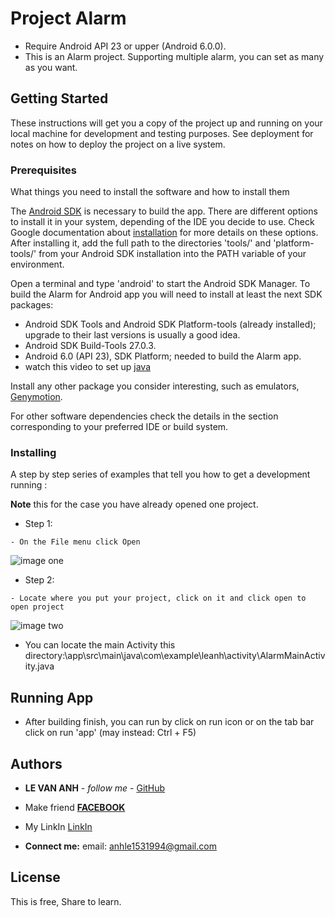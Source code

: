 # Project Alarm

 * Require Android API 23 or upper (Android 6.0.0).
 * This is an Alarm project. Supporting multiple alarm, you can set as many as you want.

## Getting Started

These instructions will get you a copy of the project up and running on your local machine for development and testing purposes. See deployment for notes on how to deploy the project on a live system.

### Prerequisites

What things you need to install the software and how to install them

The [Android SDK](https://developer.android.com/sdk/index.html) is necessary to build the app. 
There are different options to install it in your system, depending of the IDE you decide to use.
Check Google documentation about [installation](https://developer.android.com/sdk/installing/index.html) 
for more details on these options. After installing it, add the full path to the directories 'tools/' 
and 'platform-tools/' from your Android SDK installation into the PATH variable 
of your environment.

Open a terminal and type 'android' to start the Android SDK Manager. To build the Alarm for 
Android app you will need to install at least the next SDK packages:

* Android SDK Tools and Android SDK Platform-tools (already installed); upgrade to their last 
versions is usually a good idea.
* Android SDK Build-Tools 27.0.3.
* Android 6.0 (API 23), SDK Platform; needed to build the Alarm app.
* watch this video to set up [java](https://youtu.be/EknEIzswvC0) 

Install any other package you consider interesting, such as emulators, [Genymotion](https://youtu.be/MWZ2rVFOQWw).

For other software dependencies check the details in the section corresponding to your preferred 
IDE or build system.

                                                                                       


### Installing

A step by step series of examples that tell you how to get a development  running :

**Note** this for the case you have already opened one project.
* Step 1:
```  
- On the File menu click Open
```

![image one](https://github.com/leanh153/Android-Alarm/blob/master/images/open.png)


* Step 2:
``` 
- Locate where you put your project, click on it and click open to open project
```


![image two](https://github.com/leanh153/Android-Alarm/blob/master/images/choose.png)

 * You can locate the main Activity this directory:\app\src\main\java\com\example\leanh\activity\AlarmMainActivity.java


## Running App

* After building finish, you can run by click on run icon or on the tab bar click on 
run 'app' (may instead: Ctrl + F5)


## Authors

* **LE VAN ANH** - *follow me* - [GitHub](https://github.com/leanh153)

* Make friend [**FACEBOOK**](https://WWW.facebook.com/leanh153)

* My LinkIn [LinkIn](https://www.linkedin.com/in/lênanh)

* **Connect me:** email: anhle1531994@gmail.com


## License

This is free, Share to learn.



